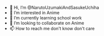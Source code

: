 - 👋 Hi, I’m @NarutoUzumakiAndSasukeUchiha
- 👀 I’m interested in Anime
- 🌱 I’m currently learning school work
- 💞️ I’m looking to collaborate on Anime
- 📫 How to reach me don't know don't care

<!---
NarutoUzumakiAndSasukeUchiha/NarutoUzumakiAndSasukeUchiha is a ✨ special ✨ repository because its `README.md` (this file) appears on your GitHub profile.
You can click the Preview link to take a look at your changes.
--->
